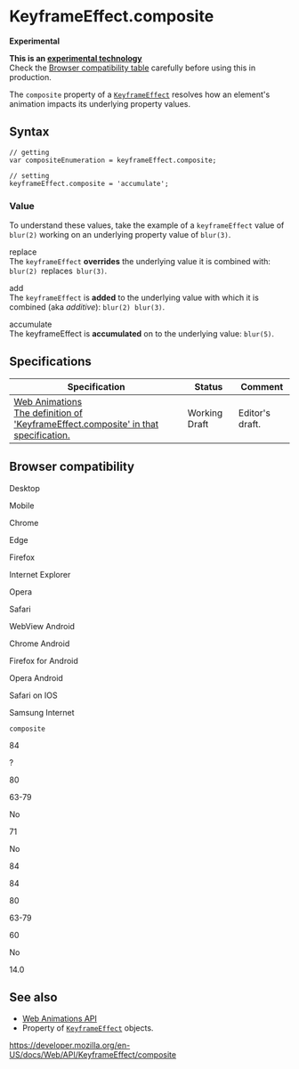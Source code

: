 # KeyframeEffect.composite

**Experimental**

**This is an [experimental technology](https://developer.mozilla.org/en-US/docs/MDN/Guidelines/Conventions_definitions#experimental)**  
Check the [Browser compatibility table](#browser_compatibility) carefully before using this in production.

The `composite` property of a [`KeyframeEffect`](../keyframeeffect) resolves how an element's animation impacts its underlying property values.

## Syntax

    // getting
    var compositeEnumeration = keyframeEffect.composite;

    // setting
    keyframeEffect.composite = 'accumulate';

### Value

To understand these values, take the example of a `keyframeEffect` value of `blur(2)` working on an underlying property value of `blur(3)`.

replace  
The `keyframeEffect` **overrides** the underlying value it is combined with: `blur(2) `replaces` blur(3)`.

add  
The `keyframeEffect` is **added** to the underlying value with which it is combined (aka _additive_): `blur(2) blur(3)`.

accumulate  
The keyframeEffect is **accumulated** on to the underlying value: `blur(5)`.

## Specifications

<table><thead><tr class="header"><th>Specification</th><th>Status</th><th>Comment</th></tr></thead><tbody><tr class="odd"><td><a href="https://drafts.csswg.org/web-animations-1/#dom-keyframeeffect-composite">Web Animations<br />
<span class="small">The definition of 'KeyframeEffect.composite' in that specification.</span></a></td><td><span class="spec-wd">Working Draft</span></td><td>Editor's draft.</td></tr></tbody></table>

## Browser compatibility

Desktop

Mobile

Chrome

Edge

Firefox

Internet Explorer

Opera

Safari

WebView Android

Chrome Android

Firefox for Android

Opera Android

Safari on IOS

Samsung Internet

`composite`

84

?

80

63-79

No

71

No

84

84

80

63-79

60

No

14.0

## See also

- [Web Animations API](../web_animations_api)
- Property of [`KeyframeEffect`](../keyframeeffect) objects.

<a href="https://developer.mozilla.org/en-US/docs/Web/API/KeyframeEffect/composite" class="_attribution-link">https://developer.mozilla.org/en-US/docs/Web/API/KeyframeEffect/composite</a>
